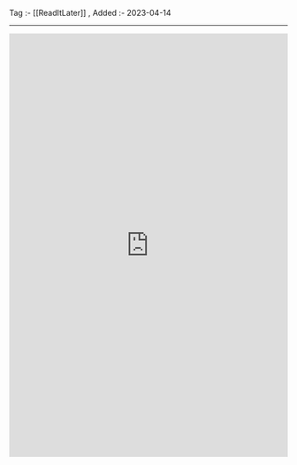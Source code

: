 Tag :- [[ReadItLater]] , 
Added :- 2023-04-14

-----
<iframe src="https://www.linkedin.com/embed/feed/update/urn:li:ugcPost:7010007903357009921" height="765" width="504" frameborder="0" allowfullscreen="" title="Embedded post"></iframe>